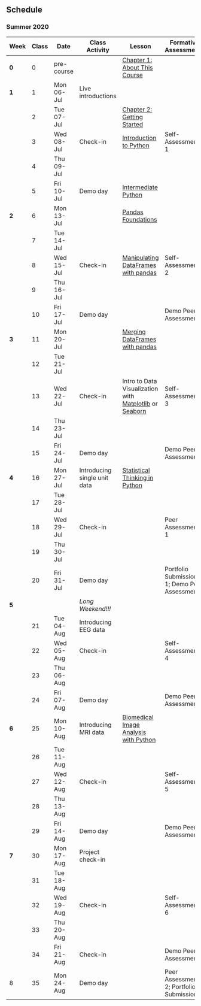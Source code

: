 ## Schedule
### Summer 2020

| Week  | Class | Date       | Class Activity               | Lesson                                                                                                                                                                                                                            | Formative Assessments                        | Summative Evaluations |
|-------|-------|------------|------------------------------|-----------------------------------------------------------------------------------------------------------------------------------------------------------------------------------------------------------------------------------|----------------------------------------------|-----------------------|
| **0** | 0     | pre-course |                              | [Chapter 1: About This Course](https://dalpsychneuro.github.io/NESC_3505_textbook/1/why.html)                                                                                                                                     |                                              |                       |
| **1** | 1     | Mon 06-Jul | Live introductions           |                                                                                                                                                                                                                                   |                                              |                       |
|       | 2     | Tue 07-Jul |                              | [Chapter 2: Getting Started](https://dalpsychneuro.github.io/NESC_3505_textbook/2/learning_objectives.html)                                                                                                                       |                                              | Assignment 1          |
|       | 3     | Wed 08-Jul | Check-in                     | [Introduction to Python](https://learn.datacamp.com/courses/intro-to-python-for-data-science)                                                                                                                                     | Self-Assessment 1                            |                       |
|       | 4     | Thu 09-Jul |                              |                                                                                                                                                                                                                                   |                                              |                       |
|       | 5     | Fri 10-Jul | Demo day                     | [Intermediate Python](https://learn.datacamp.com/courses/intermediate-python-for-data-science)                                                                                                                                    |                                              | Demo                  |
| **2** | 6     | Mon 13-Jul |                              | [Pandas Foundations](https://www.datacamp.com/courses/pandas-foundations)                                                                                                                                                         |                                              | Assignment 2          |
|       | 7     | Tue 14-Jul |                              |                                                                                                                                                                                                                                   |                                              |                       |
|       | 8     | Wed 15-Jul | Check-in                     | [Manipulating DataFrames with pandas](https://www.datacamp.com/courses/manipulating-dataframes-with-pandas)                                                                                                                       | Self-Assessment 2                            |                       |
|       | 9     | Thu 16-Jul |                              |                                                                                                                                                                                                                                   |                                              |                       |
|       | 10    | Fri 17-Jul | Demo day                     |                                                                                                                                                                                                                                   | Demo Peer Assessment                         | Demo                  |
| **3** | 11    | Mon 20-Jul |                              | [Merging DataFrames with pandas](https://www.datacamp.com/courses/merging-dataframes-with-pandas)                                                                                                                                 |                                              | Assignment 3          |
|       | 12    | Tue 21-Jul |                              |                                                                                                                                                                                                                                   |                                              |                       |
|       | 13    | Wed 22-Jul | Check-in                     | Intro to Data Visualization with [Matplotlib](https://www.datacamp.com/courses/introduction-to-data-visualization-with-matplotlib) or [Seaborn](https://www.datacamp.com/courses/introduction-to-data-visualization-with-seaborn) | Self-Assessment 3                            |                       |
|       | 14    | Thu 23-Jul |                              |                                                                                                                                                                                                                                   |                                              |                       |
|       | 15    | Fri 24-Jul | Demo day                     |                                                                                                                                                                                                                                   | Demo Peer Assessment                         | Demo                  |
| **4** | 16    | Mon 27-Jul | Introducing single unit data | [Statistical Thinking in Python](https://www.datacamp.com/courses/statistical-thinking-in-python-part-1)                                                                                                                          |                                              | Project 1             |
|       | 17    | Tue 28-Jul |                              |                                                                                                                                                                                                                                   |                                              |                       |
|       | 18    | Wed 29-Jul | Check-in                     |                                                                                                                                                                                                                                   | Peer Assessment 1                            |                       |
|       | 19    | Thu 30-Jul |                              |                                                                                                                                                                                                                                   |                                              |                       |
|       | 20    | Fri 31-Jul | Demo day                     |                                                                                                                                                                                                                                   | Portfolio Submission 1; Demo Peer Assessment | Demo                  |
| **5** |       |            | *Long Weekend!!!*            |                                                                                                                                                                                                                                   |                                              |                       |
|       | 21    | Tue 04-Aug | Introducing EEG data         |                                                                                                                                                                                                                                   |                                              | Assignment 4          |
|       | 22    | Wed 05-Aug | Check-in                     |                                                                                                                                                                                                                                   | Self-Assessment 4                            |                       |
|       | 23    | Thu 06-Aug |                              |                                                                                                                                                                                                                                   |                                              |                       |
|       | 24    | Fri 07-Aug | Demo day                     |                                                                                                                                                                                                                                   | Demo Peer Assessment                         | Demo                  |
| **6** | 25    | Mon 10-Aug | Introducing MRI data         | [Biomedical Image Analysis with Python](https://www.datacamp.com/courses/biomedical-image-analysis-in-python)                                                                                                                     |                                              | Assignment 5          |
|       | 26    | Tue 11-Aug |                              |                                                                                                                                                                                                                                   |                                              |                       |
|       | 27    | Wed 12-Aug | Check-in                     |                                                                                                                                                                                                                                   | Self-Assessment 5                            |                       |
|       | 28    | Thu 13-Aug |                              |                                                                                                                                                                                                                                   |                                              |                       |
|       | 29    | Fri 14-Aug | Demo day                     |                                                                                                                                                                                                                                   | Demo Peer Assessment                         | Demo                  |
| **7** | 30    | Mon 17-Aug | Project check-in             |                                                                                                                                                                                                                                   |                                              | Assignment 6          |
|       | 31    | Tue 18-Aug |                              |                                                                                                                                                                                                                                   |                                              |                       |
|       | 32    | Wed 19-Aug | Check-in                     |                                                                                                                                                                                                                                   | Self-Assessment 6                            |                       |
|       | 33    | Thu 20-Aug |                              |                                                                                                                                                                                                                                   |                                              |                       |
|       | 34    | Fri 21-Aug | Check-in                     |                                                                                                                                                                                                                                   | Demo Peer Assessment                         | Demo                  |
| 8     | 35    | Mon 24-Aug | Demo day                     |                                                                                                                                                                                                                                   | Peer Assessment 2; Portfolio Submission 2    | Project 2             |
